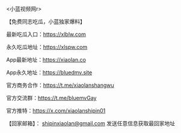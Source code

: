 <小蓝视频网r>

【免费同志吃瓜，小蓝独家爆料】

最新吃瓜入口：https://xlblw.com

永久吃瓜地址：https://xlspw.com

App最新地址：https://xiaolan.co

App永久地址：https://bluedmv.site

官方商务合作：https://t.me/xiaolanshangwu

官方交流群：https://t.me/bluemvGay

官方推特：https://x.com/xiaolanshipin01

【回家邮箱】： shipinxiaolan@gmail.com 发送任意信息获取最回家地址



